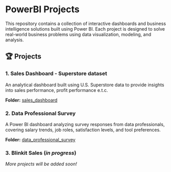 # PowerBI Projects

This repository contains a collection of interactive dashboards and business intelligence solutions built using Power BI. Each project is designed to solve real-world business problems using data visualization, modeling, and analysis.

## 🏆 Projects

### 1. Sales Dashboard - Superstore dataset

An analytical dashboard built using U.S. Superstore data to provide insights into sales performance, profit performance e.t.c.

**Folder:** [sales_dashboard](./sales_dashboard)

### 2. Data Professional Survey

A Power BI dashboard analyzing survey responses from data professionals, covering salary trends, job roles, satisfaction levels, and tool preferences.

**Folder:** [data_professional_survey](./data_professional_survey)

### 3. Blinkit Sales (_in progress_)


_More projects will be added soon!_
